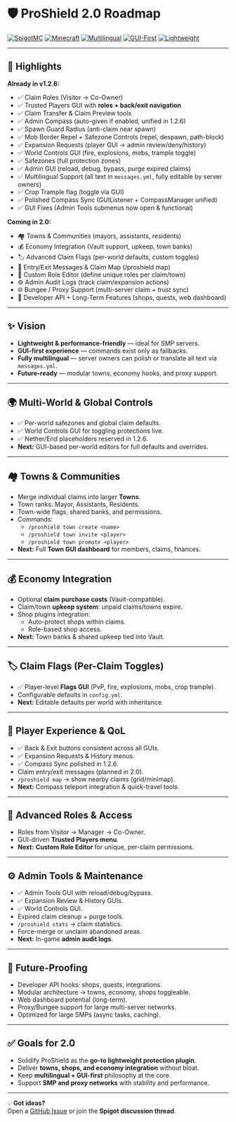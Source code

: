 # 🛡️ ProShield 2.0 Roadmap

[![SpigotMC](https://img.shields.io/badge/Spigot-Paper-blue)]() 
[![Minecraft](https://img.shields.io/badge/MC-1.18--1.21-green)]() 
[![Multilingual](https://img.shields.io/badge/🌐-Multilingual-lightblue)]() 
[![GUI-First](https://img.shields.io/badge/🖥️-GUI--First-orange)]() 
[![Lightweight](https://img.shields.io/badge/⚡-Lightweight-yellow)]() 

---

## 🌟 Highlights

**Already in v1.2.6:**  
- ✅ Claim Roles (Visitor → Co-Owner)  
- ✅ Trusted Players GUI with **roles + back/exit navigation**  
- ✅ Claim Transfer & Claim Preview tools  
- ✅ Admin Compass (auto-given if enabled, unified in 1.2.6)  
- ✅ Spawn Guard Radius (anti-claim near spawn)  
- ✅ Mob Border Repel + Safezone Controls (repel, despawn, path-block)  
- ✅ Expansion Requests (player GUI → admin review/deny/history)  
- ✅ World Controls GUI (fire, explosions, mobs, trample toggle)  
- ✅ Safezones (full protection zones)  
- ✅ Admin GUI (reload, debug, bypass, purge expired claims)  
- ✅ Multilingual Support (all text in `messages.yml`, fully editable by server owners)  
- ✅ Crop Trample flag (toggle via GUI)  
- ✅ Polished Compass Sync (GUIListener + CompassManager unified)  
- ✅ GUI Fixes (Admin Tools submenus now open & functional)  

**Coming in 2.0:**  
- 🏘️ Towns & Communities (mayors, assistants, residents)  
- 💰 Economy Integration (Vault support, upkeep, town banks)  
- 🏷️ Advanced Claim Flags (per-world defaults, custom toggles)  
- 📢 Entry/Exit Messages & Claim Map (/proshield map)  
- 🔐 Custom Role Editor (define unique roles per claim/town)  
- ⚙️ Admin Audit Logs (track claim/expansion actions)  
- 🌐 Bungee / Proxy Support (multi-server claim + trust sync)  
- 🔮 Developer API + Long-Term Features (shops, quests, web dashboard)  

---

## ✨ Vision
- **Lightweight & performance-friendly** — ideal for SMP servers.  
- **GUI-first experience** — commands exist only as fallbacks.  
- **Fully multilingual** — server owners can polish or translate all text via `messages.yml`.  
- **Future-ready** — modular towns, economy hooks, and proxy support.  

---

## 🌍 Multi-World & Global Controls
- ✅ Per-world safezones and global claim defaults.  
- ✅ World Controls GUI for toggling protections live.  
- ✅ Nether/End placeholders reserved in 1.2.6.  
- **Next:** GUI-based per-world editors for full defaults and overrides.  

---

## 🏘️ Towns & Communities
- Merge individual claims into larger **Towns**.  
- Town ranks: Mayor, Assistants, Residents.  
- Town-wide flags, shared banks, and permissions.  
- Commands:  
  - `/proshield town create <name>`  
  - `/proshield town invite <player>`  
  - `/proshield town promote <player>`  
- **Next:** Full **Town GUI dashboard** for members, claims, finances.  

---

## 💰 Economy Integration
- Optional **claim purchase costs** (Vault-compatible).  
- Claim/town **upkeep system**: unpaid claims/towns expire.  
- Shop plugins integration:  
  - Auto-protect shops within claims.  
  - Role-based shop access.  
- **Next:** Town banks & shared upkeep tied into Vault.  

---

## 🏷️ Claim Flags (Per-Claim Toggles)
- ✅ Player-level **Flags GUI** (PvP, fire, explosions, mobs, crop trample).  
- Configurable defaults in `config.yml`.  
- **Next:** Editable defaults per world with inheritance.  

---

## 📢 Player Experience & QoL
- ✅ Back & Exit buttons consistent across all GUIs.  
- ✅ Expansion Requests & History menus.  
- ✅ Compass Sync polished in 1.2.6.  
- Claim entry/exit messages (planned in 2.0).  
- `/proshield map` → show nearby claims (grid/minimap).  
- **Next:** Compass teleport integration & quick-travel tools.  

---

## 🔐 Advanced Roles & Access
- Roles from Visitor → Manager → Co-Owner.  
- GUI-driven **Trusted Players menu**.  
- **Next:** **Custom Role Editor** for unique, per-claim permissions.  

---

## ⚙️ Admin Tools & Maintenance
- ✅ Admin Tools GUI with reload/debug/bypass.  
- ✅ Expansion Review & History GUIs.  
- ✅ World Controls GUI.  
- Expired claim cleanup + purge tools.  
- `/proshield stats` → claim statistics.  
- Force-merge or unclaim abandoned areas.  
- **Next:** In-game **admin audit logs**.  

---

## 🔮 Future-Proofing
- Developer API hooks: shops, quests, integrations.  
- Modular architecture → towns, economy, shops toggleable.  
- Web dashboard potential (long-term).  
- Proxy/Bungee support for large multi-server networks.  
- Optimized for large SMPs (async tasks, caching).  

---

## ✅ Goals for 2.0
- Solidify ProShield as the **go-to lightweight protection plugin**.  
- Deliver **towns, shops, and economy integration** without bloat.  
- Keep **multilingual + GUI-first** philosophy at the core.  
- Support **SMP and proxy networks** with stability and performance.  

---

💡 **Got ideas?**  
Open a [GitHub Issue](https://github.com/snazzyatoms/ProShield/issues) or join the **Spigot discussion thread**.
